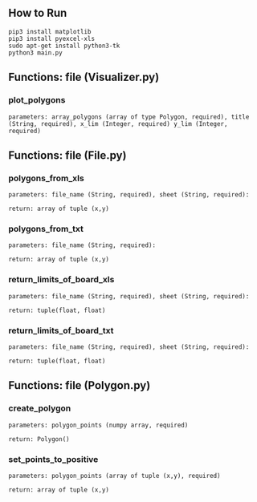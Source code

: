 ## How to Run
```
pip3 install matplotlib
pip3 install pyexcel-xls
sudo apt-get install python3-tk
python3 main.py
```
## Functions: file (Visualizer.py)

### plot_polygons
`
parameters: array_polygons (array of type Polygon, required), title (String, required), x_lim (Integer, required) y_lim (Integer, required)
`
## Functions: file (File.py)
###  polygons_from_xls
`
parameters: file_name (String, required), sheet (String, required):
`

`
return: array of tuple (x,y)
`

###  polygons_from_txt
`
parameters: file_name (String, required):
`

`
return: array of tuple (x,y)
`

###  return_limits_of_board_xls
`
parameters: file_name (String, required), sheet (String, required):
`

`
return: tuple(float, float)
`

###  return_limits_of_board_txt
`
parameters: file_name (String, required), sheet (String, required):
`

`
return: tuple(float, float)
`
## Functions: file (Polygon.py)
### create_polygon
`
parameters: polygon_points (numpy array, required)
`

`
return: Polygon()
`
### set_points_to_positive
`
parameters: polygon_points (array of tuple (x,y), required)
`

`
return: array of tuple (x,y)
`

